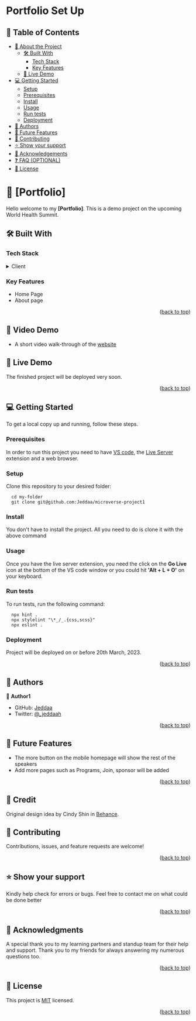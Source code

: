 <a name="readme-top"></a>

# Portfolio Set Up

<!-- TABLE OF CONTENTS -->

## 📗 Table of Contents

- [📖 About the Project](#about-project)
  - [🛠 Built With](#built-with)
    - [Tech Stack](#tech-stack)
    - [Key Features](#key-features)
  - [🚀 Live Demo](#live-demo)
- [💻 Getting Started](#getting-started)
  - [Setup](#setup)
  - [Prerequisites](#prerequisites)
  - [Install](#install)
  - [Usage](#usage)
  - [Run tests](#run-tests)
  - [Deployment](#triangular_flag_on_post-deployment)
- [👥 Authors](#authors)
- [🔭 Future Features](#future-features)
- [🤝 Contributing](#contributing)
- [⭐️ Show your support](#support)
- [🙏 Acknowledgements](#acknowledgements)
- [❓ FAQ (OPTIONAL)](#faq)
- [📝 License](#license)

<!-- PROJECT DESCRIPTION -->

# 📖 [Portfolio] <a name="Capstone Project"></a>

Hello welcome to my **[Portfolio]**. This is a demo project on the upcoming World Health Summit.

## 🛠 Built With <a name="built-with"></a>

### Tech Stack <a name="tech-stack"></a>

<details>
  <summary>Client</summary>
  <ul>
    <li><a href="#">HTML</a></li>
    <li><a href="#">CSS</a></li>
    <li><a href="#">Javascript</a></li>
  </ul>
</details>

<!-- Features -->

### Key Features <a name="key-features"></a>

- Home Page
- About page
<!-- - Contact Me section -->

<p align="right">(<a href="#readme-top">back to top</a>)</p>

## 🚀 Video Demo <a name="video"></a>

- A short video walk-through of the [website](https://loom.com/share/b04d73d12cff43fd982fce9faba18320)
<!-- LIVE DEMO -->

## 🚀 Live Demo <a name="https://jeddaa.github.io/microverse-project1/"></a>

<!-- If you prefer to see the finished version of the project visit the [live site](https://jeddaa.github.io/microverse-website-one/) -->

The finished project will be deployed very soon.

<p align="right">(<a href="#readme-top">back to top</a>)</p>

<!-- GETTING STARTED -->

## 💻 Getting Started <a name="getting-started"></a>

To get a local copy up and running, follow these steps.

### Prerequisites

In order to run this project you need to have [VS code](https://code.visualstudio.com), the [Live Server](https://marketplace.visualstudio.com/items?itemName=ritwickdey.LiveServer) extension and a web browser.

### Setup

Clone this repository to your desired folder:

```shell
  cd my-folder
  git clone git@github.com:Jeddaa/microverse-project1
```

### Install

You don't have to install the project. All you need to do is clone it with the above command

<!-- Install this project with: -->

<!--
Example command:

```sh
  cd my-project
  gem install
```
--->

### Usage

Once you have the live server extension, you need the click on the **Go Live** icon at the bottom of the VS code window or you could hit **'Alt + L + O'** on your keyboard.

### Run tests

To run tests, run the following command:

```shell
  npx hint .
  npx stylelint "\*_/_.{css,scss}"
  npx eslint .

```

<!--
Example command:

```sh
  bin/rails test test/models/article_test.rb
```
--->

### Deployment

<!-- You can deploy this project using: -->

Project will be deployed on or before 20th March, 2023.

<!--
Example:

```sh

```
 -->

<p align="right">(<a href="#readme-top">back to top</a>)</p>

<!-- AUTHORS -->

## 👥 Authors <a name="authors"></a>

👤 **Author1**

- GitHub: [Jeddaa](https://github.com/jeddaa)
- Twitter: [@\_jeddaah](https://twitter.com/_jeddaah)

<p align="right">(<a href="#readme-top">back to top</a>)</p>

<!-- FUTURE FEATURES -->

## 🔭 Future Features <a name="future-features"></a>

- The more button on the mobile homepage will show the rest of the speakers
- Add more pages such as Programs, Join, sponsor will be added

<p align="right">(<a href="#readme-top">back to top</a>)</p>

<!-- CONTRIBUTING -->

## 🤝 Credit <a name="credit"></a>

Original design idea by Cindy Shin in [Behance](https://www.behance.net/gallery/29845175/CC-Global-Summit-2015).

## 🤝 Contributing <a name="contributing"></a>

<!-- Contributions have been made and accepted by: -->

Contributions, issues, and feature requests are welcome!

<p align="right">(<a href="#readme-top">back to top</a>)</p>

<!-- SUPPORT -->

## ⭐️ Show your support <a name="support"></a>

Kindly help check for errors or bugs. Feel free to contact me on what could be done better

<p align="right">(<a href="#readme-top">back to top</a>)</p>

<!-- ACKNOWLEDGEMENTS -->

## 🙏 Acknowledgments <a name="acknowledgements"></a>

A special thank you to my learning partners and standup team for their help and support. Thank you to my friends for always answering my numerous questions too.

<p align="right">(<a href="#readme-top">back to top</a>)</p>

<!-- LICENSE -->

## 📝 License <a name="license"></a>

This project is [MIT](https://github.com/Jeddaa/microverse-project1/blob/main/LICENSE) licensed.

<p align="right">(<a href="#readme-top">back to top</a>)</p>
